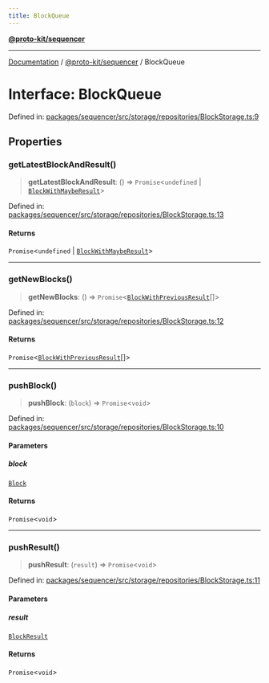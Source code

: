 ```yaml
---
title: BlockQueue
---
```


[**@proto-kit/sequencer**](../README.md)

***

[Documentation](../../../README.md) / [@proto-kit/sequencer](../README.md) / BlockQueue

# Interface: BlockQueue

Defined in: [packages/sequencer/src/storage/repositories/BlockStorage.ts:9](https://github.com/proto-kit/framework/blob/4d6b3b6da51b3edee0fbf25ce72c1f59ec61e891/packages/sequencer/src/storage/repositories/BlockStorage.ts#L9)

## Properties

### getLatestBlockAndResult()

> **getLatestBlockAndResult**: () => `Promise`\<`undefined` \| [`BlockWithMaybeResult`](BlockWithMaybeResult.md)\>

Defined in: [packages/sequencer/src/storage/repositories/BlockStorage.ts:13](https://github.com/proto-kit/framework/blob/4d6b3b6da51b3edee0fbf25ce72c1f59ec61e891/packages/sequencer/src/storage/repositories/BlockStorage.ts#L13)

#### Returns

`Promise`\<`undefined` \| [`BlockWithMaybeResult`](BlockWithMaybeResult.md)\>

***

### getNewBlocks()

> **getNewBlocks**: () => `Promise`\<[`BlockWithPreviousResult`](BlockWithPreviousResult.md)[]\>

Defined in: [packages/sequencer/src/storage/repositories/BlockStorage.ts:12](https://github.com/proto-kit/framework/blob/4d6b3b6da51b3edee0fbf25ce72c1f59ec61e891/packages/sequencer/src/storage/repositories/BlockStorage.ts#L12)

#### Returns

`Promise`\<[`BlockWithPreviousResult`](BlockWithPreviousResult.md)[]\>

***

### pushBlock()

> **pushBlock**: (`block`) => `Promise`\<`void`\>

Defined in: [packages/sequencer/src/storage/repositories/BlockStorage.ts:10](https://github.com/proto-kit/framework/blob/4d6b3b6da51b3edee0fbf25ce72c1f59ec61e891/packages/sequencer/src/storage/repositories/BlockStorage.ts#L10)

#### Parameters

##### block

[`Block`](Block.md)

#### Returns

`Promise`\<`void`\>

***

### pushResult()

> **pushResult**: (`result`) => `Promise`\<`void`\>

Defined in: [packages/sequencer/src/storage/repositories/BlockStorage.ts:11](https://github.com/proto-kit/framework/blob/4d6b3b6da51b3edee0fbf25ce72c1f59ec61e891/packages/sequencer/src/storage/repositories/BlockStorage.ts#L11)

#### Parameters

##### result

[`BlockResult`](BlockResult.md)

#### Returns

`Promise`\<`void`\>

